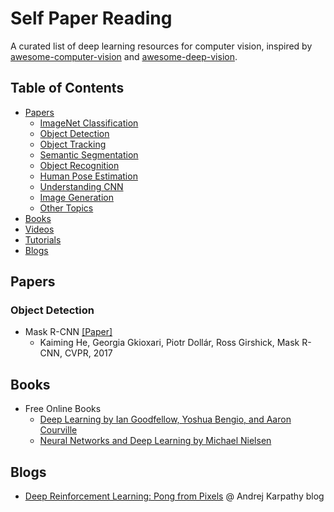 # Self Paper Reading

A curated list of deep learning resources for computer vision, inspired by [awesome-computer-vision](https://github.com/jbhuang0604/awesome-computer-vision) and [awesome-deep-vision](https://github.com/kjw0612/awesome-deep-vision).

## Table of Contents
- [Papers](#papers)
  - [ImageNet Classification](#imagenet-classification)
  - [Object Detection](#object-detection)
  - [Object Tracking](#object-tracking)
  - [Semantic Segmentation](#semantic-segmentation)
  - [Object Recognition](#object-recognition)
  - [Human Pose Estimation](#human-pose-estimation)
  - [Understanding CNN](#understanding-cnn)
  - [Image Generation](#image-generation)
  - [Other Topics](#other-topics)
- [Books](#books)
- [Videos](#videos)
- [Tutorials](#tutorials)
- [Blogs](#blogs)

## Papers

### Object Detection

* Mask R-CNN [[Paper]](https://arxiv.org/abs/1703.06870)
  * Kaiming He, Georgia Gkioxari, Piotr Dollár, Ross Girshick, Mask R-CNN, CVPR, 2017

## Books
* Free Online Books
  * [Deep Learning by Ian Goodfellow, Yoshua Bengio, and Aaron Courville](http://www.deeplearningbook.org)
  * [Neural Networks and Deep Learning by Michael Nielsen](http://neuralnetworksanddeeplearning.com/)

## Blogs
* [Deep Reinforcement Learning: Pong from Pixels](http://karpathy.github.io/2016/05/31/rl/) @ Andrej Karpathy blog

